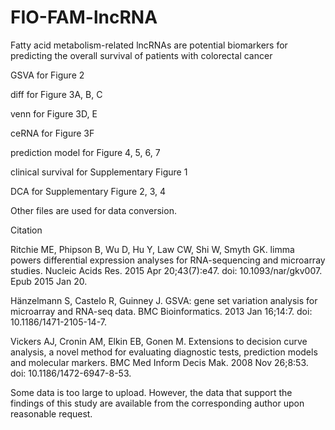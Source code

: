 # FIO-FAM-lncRNA
Fatty acid metabolism-related lncRNAs are potential biomarkers for predicting the overall survival of patients with colorectal cancer

GSVA for Figure 2

diff for Figure 3A, B, C

venn for Figure 3D, E

ceRNA for Figure 3F

prediction model for Figure 4, 5, 6, 7

clinical survival for Supplementary Figure 1

DCA for Supplementary Figure 2, 3, 4

Other files are used for data conversion.

Citation

Ritchie ME, Phipson B, Wu D, Hu Y, Law CW, Shi W, Smyth GK. limma powers differential expression analyses for RNA-sequencing and microarray studies. Nucleic Acids Res. 2015 Apr 20;43(7):e47. doi: 10.1093/nar/gkv007. Epub 2015 Jan 20. 

Hänzelmann S, Castelo R, Guinney J. GSVA: gene set variation analysis for microarray and RNA-seq data. BMC Bioinformatics. 2013 Jan 16;14:7. doi: 10.1186/1471-2105-14-7.

Vickers AJ, Cronin AM, Elkin EB, Gonen M. Extensions to decision curve analysis, a novel method for evaluating diagnostic tests, prediction models and molecular markers. BMC Med Inform Decis Mak. 2008 Nov 26;8:53. doi: 10.1186/1472-6947-8-53. 

Some data is too large to upload. However, the data that support the findings of this study are available from the corresponding author upon reasonable request.
